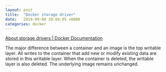 ```yaml
---
layout: post
title:  "Docker storage driver"
date:   2019-09-08 20:04:05 +0800
categories: docker
---
```

[About storage drivers \| Docker Documentation](https://docs.docker.com/v17.12/storage/storagedriver/#container-and-layers)

The major difference between a container and an image is the top writable layer. All writes to the container that add new or modify existing data are stored in this writable layer. When the container is deleted, the writable layer is also deleted. The underlying image remains unchanged.